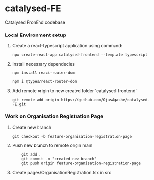 # catalysed-FE
Catalysed FronEnd codebase

### Local Environment setup

1. Create a react-typescript application using command:

     `npx create-react-app catalysed-frontend --template typescript`

1. Install necessary dependecies

    `npm install react-router-dom`
    
    `npm i @types/react-router-dom`

    


1. Add remote origin to new created folder 'catalysed-frontend'

    `git remote add origin https://github.com/OjasAgashe/catalysed-FE.git`

### Work on Organisation Registration Page

1. Create new branch

    `git checkout -b feature-organisation-registration-page`

1. Push new branch to remote origin main

    ```
        git add .
        git commit -m "created new branch"
        git push origin feature-organisation-registration-page
    ```

1. Create pages/OrganisationRegistration.tsx in src